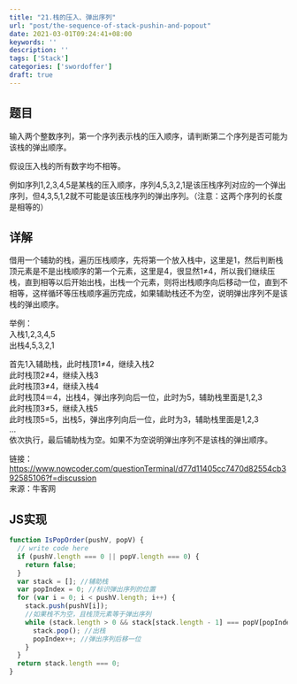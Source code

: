 ```yaml
---
title: "21.栈的压入、弹出序列"
url: "post/the-sequence-of-stack-pushin-and-popout"
date: 2021-03-01T09:24:41+08:00
keywords: ''
description: ''
tags: ['Stack']
categories: ['swordoffer']
draft: true
---
```


## 题目

输入两个整数序列，第一个序列表示栈的压入顺序，请判断第二个序列是否可能为该栈的弹出顺序。

假设压入栈的所有数字均不相等。

例如序列1,2,3,4,5是某栈的压入顺序，序列4,5,3,2,1是该压栈序列对应的一个弹出序列，但4,3,5,1,2就不可能是该压栈序列的弹出序列。（注意：这两个序列的长度是相等的）

## 详解

借用一个辅助的栈，遍历压栈顺序，先将第一个放入栈中，这里是1，然后判断栈顶元素是不是出栈顺序的第一个元素，这里是4，很显然1≠4，所以我们继续压栈，直到相等以后开始出栈，出栈一个元素，则将出栈顺序向后移动一位，直到不相等，这样循环等压栈顺序遍历完成，如果辅助栈还不为空，说明弹出序列不是该栈的弹出顺序。

举例：  
入栈1,2,3,4,5  
出栈4,5,3,2,1  

首先1入辅助栈，此时栈顶1≠4，继续入栈2  
此时栈顶2≠4，继续入栈3  
此时栈顶3≠4，继续入栈4  
此时栈顶4＝4，出栈4，弹出序列向后一位，此时为5，辅助栈里面是1,2,3  
此时栈顶3≠5，继续入栈5  
此时栈顶5=5，出栈5，弹出序列向后一位，此时为3，辅助栈里面是1,2,3  
…  
依次执行，最后辅助栈为空。如果不为空说明弹出序列不是该栈的弹出顺序。  

链接：https://www.nowcoder.com/questionTerminal/d77d11405cc7470d82554cb392585106?f=discussion  
来源：牛客网  

## JS实现

```JavaScript
function IsPopOrder(pushV, popV) {
  // write code here
  if (pushV.length === 0 || popV.length === 0) {
    return false;
  }
  var stack = []; //辅助栈
  var popIndex = 0; //标识弹出序列的位置
  for (var i = 0; i < pushV.length; i++) {
    stack.push(pushV[i]);
    //如果栈不为空，且栈顶元素等于弹出序列
    while (stack.length > 0 && stack[stack.length - 1] === popV[popIndex]) {
      stack.pop(); //出栈
      popIndex++; //弹出序列后移一位
    }
  }
  return stack.length === 0;
}
```
